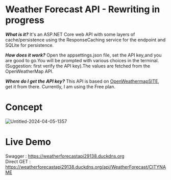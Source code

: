 # Weather Forecast API - Rewriting in progress
***What is it?*** It's an ASP.NET Core web API with some layers of cache/persistence using the ResponseCaching service for the endpoint and SQLite for persistence.  

***How does it work?*** Open the appsettings.json file, set the API key,and you are good to go.You will be prompted with various choices in the terminal. (Suggestion: first verify the API key).The values are fetched from the OpenWeatherMap API. 

***Where do I get the API key?*** This API is based on [OpenWeathermapSITE](https://home.openweathermap.org/api_keys), get it from there. Currently, I am using the Free plan.

# Concept

![Untitled-2024-04-05-1357](https://github.com/SognoLucido/Weather-ForecastAPI_200/assets/123832236/2a44acd2-38a9-4dfe-b5c6-a462bcda1d64)

# Live Demo
Swagger : https://weatherforecastapi29138.duckdns.org  
Direct GET : https://weatherforecastapi29138.duckdns.org/api/WeatherForecast/CITYNAME

